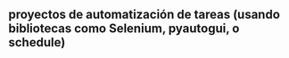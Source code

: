 ## proyectos de automatización de tareas (usando bibliotecas como Selenium, pyautogui, o schedule)
## 